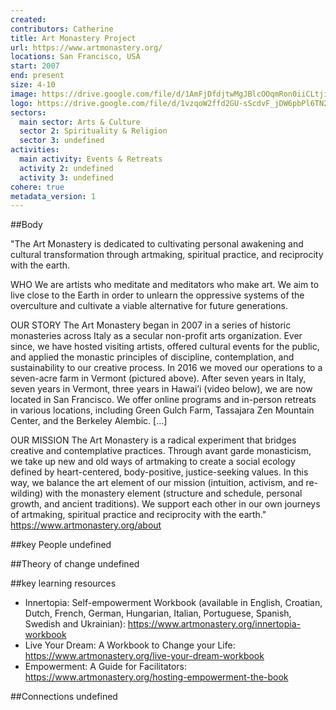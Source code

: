 ```yaml
---
created:
contributors: Catherine
title: Art Monastery Project
url: https://www.artmonastery.org/
locations: San Francisco, USA
start: 2007
end: present
size: 4-10
image: https://drive.google.com/file/d/1AmFjDfdjtwMgJBlcOOqmRon0iiCLtjio/view?usp=drive_link
logo: https://drive.google.com/file/d/1vzqoW2ffd2GU-sScdvF_jDW6pbPl6TN2/view?usp=drive_link
sectors:
  main sector: Arts & Culture
  sector 2: Spirituality & Religion
  sector 3: undefined
activities: 
  main activity: Events & Retreats
  activity 2: undefined
  activity 3: undefined
cohere: true
metadata_version: 1
---
```



##Body

"The Art Monastery is dedicated to cultivating personal awakening and cultural transformation through artmaking, spiritual practice, and reciprocity with the earth.

WHO
We are artists who meditate and meditators who make art. We aim to live close to the Earth in order to unlearn the oppressive systems of the overculture and cultivate a viable alternative for future generations. 

OUR STORY
The Art Monastery began in 2007 in a series of historic monasteries across Italy as a secular non-profit arts organization. Ever since, we have hosted visiting artists, offered cultural events for the public, and applied the monastic principles of discipline, contemplation, and sustainability to our creative process. In 2016 we moved our operations to a seven-acre farm in Vermont (pictured above). After seven years in Italy, seven years in Vermont, three years in Hawai’i (video below), we are now located in San Francisco. We offer online programs and in-person retreats in various locations, including Green Gulch Farm, Tassajara Zen Mountain Center, and the Berkeley Alembic. [...]

OUR MISSION
The Art Monastery is a radical experiment that bridges creative and contemplative practices. Through avant garde monasticism, we take up new and old ways of artmaking to create a social ecology defined by heart-centered, body-positive, justice-seeking values.  In this way, we balance the art element of our mission (intuition, activism, and re-wilding) with the monastery element (structure and schedule, personal growth, and ancient traditions). We support each other in our own journeys of artmaking, spiritual practice and reciprocity with the earth."
https://www.artmonastery.org/about 




##key People
undefined

##Theory of change
undefined

##key learning resources
- Innertopia: Self-empowerment Workbook (available in English, Croatian, Dutch, French, German, Hungarian, Italian, Portuguese, Spanish, Swedish and Ukrainian): https://www.artmonastery.org/innertopia-workbook 
- Live Your Dream: A Workbook to Change your Life: https://www.artmonastery.org/live-your-dream-workbook 
- Empowerment: A Guide for Facilitators: https://www.artmonastery.org/hosting-empowerment-the-book 

##Connections
undefined

